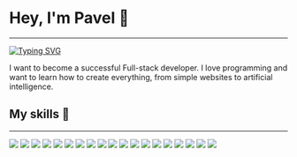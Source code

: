 # Hey, I'm Pavel 👋

___
[![Typing SVG](https://readme-typing-svg.herokuapp.com?font=Montserrat&color=D473B3&lines=I'm+a+Frontend+Developer;I'm+a+Backend+Developer;I'm+a+UX%2FUI+Designer;I'm+a+Fullstack+Developer)](https://git.io/typing-svg)

I want to become a successful Full-stack developer. I love programming and want to learn how to create everything, from simple websites to artificial intelligence.

## My skills 🚀
___
![](https://img.shields.io/badge/HTML5-E34F26?style=for-the-badge&logo=html5&logoColor=white) ![](https://img.shields.io/badge/CSS3-1572B6?style=for-the-badge&logo=html5&logoColor=white) ![](https://img.shields.io/badge/JavaScript-F7DF1E?style=for-the-badge&logo=javascript&logoColor=black) ![](https://img.shields.io/badge/Vue.js-4FC08D?style=for-the-badge&logo=vue-dot-js&logoColor=white) ![](https://img.shields.io/badge/Nuxt.js-00C58E?style=for-the-badge&logo=nuxt-dot-js&logoColor=white) ![](https://img.shields.io/badge/Node.js-339933?style=for-the-badge&logo=node-dot-js&logoColor=white) ![](https://img.shields.io/badge/Express-363636?style=for-the-badge&logo=express&logoColor=white) ![](https://img.shields.io/badge/docker-2496ED?style=for-the-badge&logo=docker&logoColor=white) ![](https://img.shields.io/badge/mongoDB-47A248?style=for-the-badge&logo=mongodb&logoColor=white) ![](https://img.shields.io/badge/redis-DC382D?style=for-the-badge&logo=redis&logoColor=white) ![](https://img.shields.io/badge/nginx-009639?style=for-the-badge&logo=nginx&logoColor=white) ![](https://img.shields.io/badge/git-F05032?style=for-the-badge&logo=git&logoColor=white) ![](https://img.shields.io/badge/webpack-8DD6F9?style=for-the-badge&logo=webpack&logoColor=white) ![](https://img.shields.io/badge/Markdown-000000?style=for-the-badge&logo=markdown&logoColor=white) ![](https://img.shields.io/badge/gulp-CF4647?style=for-the-badge&logo=gulp&logoColor=white)  ![](https://img.shields.io/badge/Sass-CC6699?style=for-the-badge&logo=sass&logoColor=white) ![](https://img.shields.io/badge/bootstrap-7952B3?style=for-the-badge&logo=bootstrap&logoColor=white) ![](https://img.shields.io/badge/strapi-2F2E8B?style=for-the-badge&logo=strapi&logoColor=white) ![](https://img.shields.io/badge/figma-F24E1E?style=for-the-badge&logo=figma&logoColor=white)

<!-- ![Top Langs](https://github-readme-stats.vercel.app/api/top-langs/?username=Shenor&layout=compact) -->
